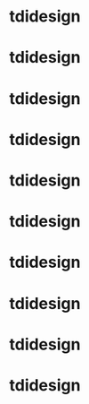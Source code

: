 # tdidesign
# tdidesign
# tdidesign
# tdidesign
# tdidesign
# tdidesign
# tdidesign
# tdidesign
# tdidesign
# tdidesign
